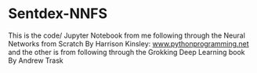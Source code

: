 # Sentdex-NNFS
This is the code/ Jupyter Notebook from me following through the Neural Networks from Scratch By Harrison Kinsley: www.pythonprogramming.net
and the other is from following through the Grokking Deep Learning book By Andrew Trask
